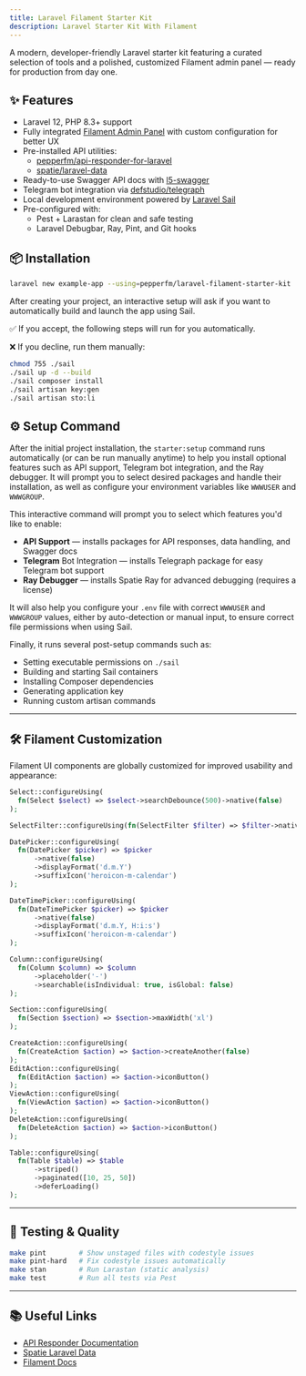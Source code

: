 ```yaml
---
title: Laravel Filament Starter Kit
description: Laravel Starter Kit With Filament
---
```


A modern, developer-friendly Laravel starter kit featuring a curated selection of tools and a polished, customized
Filament admin panel — ready for production from day one.

## ✨ Features

- Laravel 12, PHP 8.3+ support
- Fully integrated [Filament Admin Panel](https://filamentphp.com/) with custom configuration for better UX
- Pre-installed API utilities:
    - [pepperfm/api-responder-for-laravel](https://docs.pepperfm.com/api-responder-for-laravel)
    - [spatie/laravel-data](https://github.com/spatie/laravel-data)
- Ready-to-use Swagger API docs with [l5-swagger](https://github.com/DarkaOnLine/L5-Swagger)
- Telegram bot integration via [defstudio/telegraph](https://github.com/defstudio/telegraph)
- Local development environment powered by [Laravel Sail](https://laravel.com/docs/sail)
- Pre-configured with:
    - Pest + Larastan for clean and safe testing
    - Laravel Debugbar, Ray, Pint, and Git hooks

## 📦 Installation

```bash
laravel new example-app --using=pepperfm/laravel-filament-starter-kit
```
After creating your project, an interactive setup will ask if you want to automatically build and launch the app using Sail.

✅ If you accept, the following steps will run for you automatically.

❌ If you decline, run them manually:
```bash
chmod 755 ./sail
./sail up -d --build
./sail composer install
./sail artisan key:gen
./sail artisan sto:li
```

## ⚙️ Setup Command

After the initial project installation, the `starter:setup` command runs automatically (or can be run manually anytime) to help you install optional features such as API support, Telegram bot integration, and the Ray debugger.
It will prompt you to select desired packages and handle their installation, as well as configure your environment variables like `WWWUSER` and `WWWGROUP`.

This interactive command will prompt you to select which features you'd like to enable:
- **API Support** — installs packages for API responses, data handling, and Swagger docs
- **Telegram** Bot Integration — installs Telegraph package for easy Telegram bot support
- **Ray Debugger** — installs Spatie Ray for advanced debugging (requires a license)

It will also help you configure your `.env` file with correct `WWWUSER` and `WWWGROUP` values, either by auto-detection or manual input, to ensure correct file permissions when using Sail.

Finally, it runs several post-setup commands such as:
- Setting executable permissions on `./sail`
- Building and starting Sail containers
- Installing Composer dependencies
- Generating application key
- Running custom artisan commands

---

## 🛠 Filament Customization

Filament UI components are globally customized for improved usability and appearance:

```php
Select::configureUsing(
  fn(Select $select) => $select->searchDebounce(500)->native(false)
);

SelectFilter::configureUsing(fn(SelectFilter $filter) => $filter->native(false));

DatePicker::configureUsing(
  fn(DatePicker $picker) => $picker
      ->native(false)
      ->displayFormat('d.m.Y')
      ->suffixIcon('heroicon-m-calendar')
);

DateTimePicker::configureUsing(
  fn(DateTimePicker $picker) => $picker
      ->native(false)
      ->displayFormat('d.m.Y, H:i:s')
      ->suffixIcon('heroicon-m-calendar')
);

Column::configureUsing(
  fn(Column $column) => $column
      ->placeholder('-')
      ->searchable(isIndividual: true, isGlobal: false)
);

Section::configureUsing(
  fn(Section $section) => $section->maxWidth('xl')
);

CreateAction::configureUsing(
  fn(CreateAction $action) => $action->createAnother(false)
);
EditAction::configureUsing(
  fn(EditAction $action) => $action->iconButton()
);
ViewAction::configureUsing(
  fn(ViewAction $action) => $action->iconButton()
);
DeleteAction::configureUsing(
  fn(DeleteAction $action) => $action->iconButton()
);

Table::configureUsing(
  fn(Table $table) => $table
      ->striped()
      ->paginated([10, 25, 50])
      ->deferLoading()
);
```

---

## 🧪 Testing & Quality

```bash
make pint        # Show unstaged files with codestyle issues
make pint-hard   # Fix codestyle issues automatically
make stan        # Run Larastan (static analysis)
make test        # Run all tests via Pest
```

---

## 📚 Useful Links

- [API Responder Documentation](https://docs.pepperfm.com/api-responder-for-laravel)
- [Spatie Laravel Data](https://github.com/spatie/laravel-data)
- [Filament Docs](https://filamentphp.com/docs)
